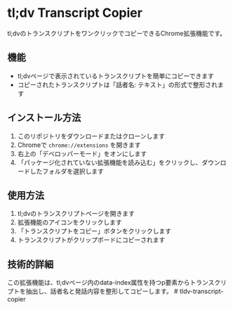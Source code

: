 # tl;dv Transcript Copier

tl;dvのトランスクリプトをワンクリックでコピーできるChrome拡張機能です。

## 機能

- tl;dvページで表示されているトランスクリプトを簡単にコピーできます
- コピーされたトランスクリプトは「話者名: テキスト」の形式で整形されます

## インストール方法

1. このリポジトリをダウンロードまたはクローンします
2. Chromeで `chrome://extensions` を開きます
3. 右上の「デベロッパーモード」をオンにします
4. 「パッケージ化されていない拡張機能を読み込む」をクリックし、ダウンロードしたフォルダを選択します

## 使用方法

1. tl;dvのトランスクリプトページを開きます
2. 拡張機能のアイコンをクリックします
3. 「トランスクリプトをコピー」ボタンをクリックします
4. トランスクリプトがクリップボードにコピーされます

## 技術的詳細

この拡張機能は、tl;dvページ内のdata-index属性を持つp要素からトランスクリプトを抽出し、話者名と発話内容を整形してコピーします。 # tldv-transcript-copier
